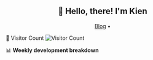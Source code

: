 <h2 align="center">👋 Hello, there! I'm Kien</h2>
<p align="center">
  <a href="https://ntk148v.github.io/blog">Blog</a> •
</p>

🤔  Visitor Count
![Visitor Count](https://profile-counter.glitch.me/ntk148v/count.svg)

📊 **Weekly development breakdown**
<!--START_SECTION:waka-->
<!--END_SECTION:waka-->

<!--
**ntk148v/ntk148v** is a ✨ _special_ ✨ repository because its `README.md` (this file) appears on your GitHub profile.

Here are some ideas to get you started:

- 🔭 I’m currently working on ...
- 🌱 I’m currently learning ...
- 👯 I’m looking to collaborate on ...
- 🤔 I’m looking for help with ...
- 💬 Ask me about ...
- 📫 How to reach me: ...
- 😄 Pronouns: ...
- ⚡ Fun fact: ...
-->
